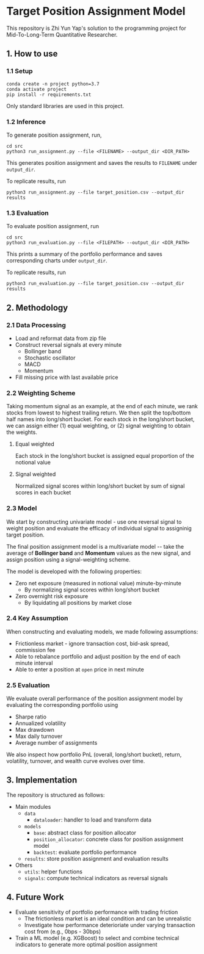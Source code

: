# Target Position Assignment Model

This repository is Zhi Yun Yap's solution to the programming project for Mid-To-Long-Term Quantitative Researcher. 

## 1. How to use
### 1.1 Setup
```
conda create -n project python=3.7
conda activate project
pip install -r requirements.txt
```
Only standard libraries are used in this project. 

### 1.2 Inference
To generate position assignment, run,
```
cd src
python3 run_assignment.py --file <FILENAME> --output_dir <DIR_PATH>
```
This generates position assignment and saves the results to `FILENAME`  under `output_dir`. 

To replicate results, run
```
python3 run_assignment.py --file target_position.csv --output_dir results
```


### 1.3 Evaluation
To evaluate position assignment, run
```
cd src
python3 run_evaluation.py --file <FILEPATH> --output_dir <DIR_PATH>
```
This prints a summary of the portfolio performance and saves corresponding charts under `output_dir`.

To replicate results, run
```
python3 run_evaluation.py --file target_position.csv --output_dir results
```


## 2. Methodology
### 2.1 Data Processing
* Load and reformat data from zip file
* Construct reversal signals at every minute
    - Bollinger band
    - Stochastic oscillator
    - MACD
    - Momentum 
* Fill missing price with last available price

### 2.2 Weighting Scheme
Taking momentum signal as an example, at the end of each minute, we rank stocks from lowest to highest trailing return. We then split the top/bottom half names into long/short bucket. For each stock in the long/short bucket, we can assign either (1) equal weighting, or (2) signal weighting to obtain the weights. 

1. Equal weighted

   Each stock in the long/short bucket is assigned equal proportion of the notional value
    
2. Signal weighted

   Normalized signal scores within long/short bucket by sum of signal scores in each bucket


### 2.3 Model
We start by constructing univariate model - use one reversal signal to weight position and evaluate the efficacy of individual signal to assigninig target position. 

The final position assignment model is a multivariate model -- take the average of **Bollinger band** and **Momentum** values as the new signal, and assign position using a signal-weighting scheme.

The model is developed with the following properties:

- Zero net exposure (measured in notional value) minute-by-minute
    - By normalizing signal scores within long/short bucket
- Zero overnight risk exposure
    - By liquidating all positions by market close


### 2.4 Key Assumption
When constructing and evaluating models, we made following assumptions:
* Frictionless market - ignore transaction cost, bid-ask spread, commission fee
* Able to rebalance portfolio and adjust position by the end of each minute interval
* Able to enter a position at `open` price in next minute


### 2.5 Evaluation
We evaluate overall performance of the position assignment model by evaluating the corresponding portfolio using
- Sharpe ratio
- Annualized volatility
- Max drawdown
- Max daily turnover
- Average number of assignments

We also inspect how portfolio PnL (overall, long/short bucket), return, volatility, turnover, and wealth curve evolves over time.



## 3. Implementation
The repository is structured as follows:
* Main modules
    - `data`
        - `dataloader`: handler to load and transform data
    - `models`
        - `base`: abstract class for position allocator
        -  `position_allocator`: concrete class for position assignment model
        - `backtest`: evaluate portfolio performance
    - `results`: store position assignment and evaluation results
* Others
    - `utils`: helper functions
    - `signals`: compute technical indicators as reversal signals

## 4. Future Work
* Evaluate sensitivity of portfolio performance with trading friction
    - The frictionless market is an ideal condition and can be unrealistic
    - Investigate how performance deterioriate under varying transaction cost from (e.g., 0bps - 30bps)
* Train a ML model (e.g. XGBoost) to select and combine technical indicators to generate more optimal position assignment
